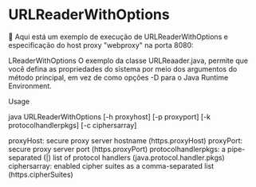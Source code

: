 # URLReaderWithOptions
:monkey: Aqui está um exemplo de execução de URLReaderWithOptions e especificação do host proxy "webproxy" na porta 8080:

LReaderWithOptions
O exemplo da classe URLReaader.java, permite que você defina as propriedades do sistema por meio dos argumentos do método principal, em vez de como opções -D para o Java Runtime Environment.

Usage

java URLReaderWithOptions [-h proxyhost] [-p proxyport] [-k protocolhandlerpkgs] [-c ciphersarray]

proxyHost: secure proxy server hostname (https.proxyHost)
proxyPort: secure proxy server port (https.proxyPort)
protocolhandlerpkgs: a pipe-separated (|) list of protocol handlers (java.protocol.handler.pkgs)
ciphersarray: enabled cipher suites as a comma-separated list (https.cipherSuites)
